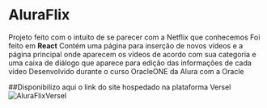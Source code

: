 # AluraFlix
Projeto feito com o intuito de se parecer com a Netflix que conhecemos 
Foi feito em **React**
Contém uma página para inserção de novos vídeos e a página principal onde aparecem os vídeos de acordo com sua categoria e uma caixa de diálogo que aparece para edição das informações de cada vídeo 
Desenvolvido durante o curso OracleONE da Alura com a Oracle

##Disponibilizo aqui o link do site hospedado na plataforma Versel
![AluraFlixVersel]()